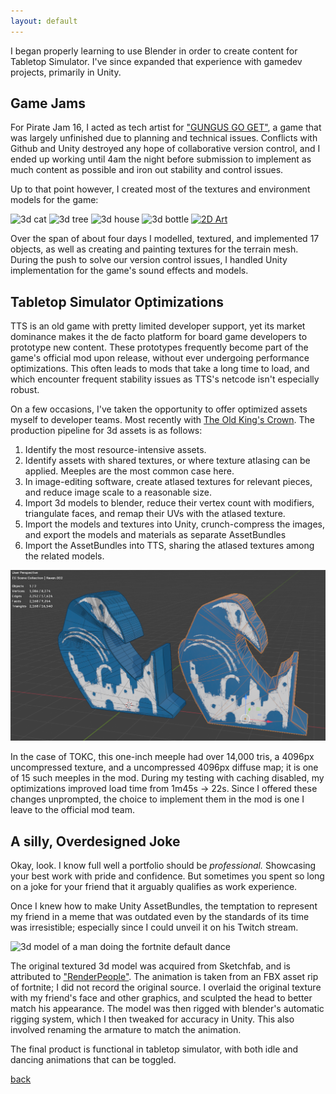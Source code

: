 ```yaml
---
layout: default
---
```


I began properly learning to use Blender in order to create content for Tabletop Simulator.
I've since expanded that experience with gamedev projects, primarily in Unity.

## Game Jams

For Pirate Jam 16, I acted as tech artist for ["GUNGUS GO GET"](https://itch.io/jam/pirate16/rate/3289632), a game that was largely unfinished due to planning and technical issues.
Conflicts with Github and Unity destroyed any hope of collaborative version control, and I ended up working until 4am the night before submission to implement as much content as possible and
iron out stability and control issues.

Up to that point however, I created most of the textures and environment models for the game:

![3d cat](./assets/images/cat_small.gif)
![3d tree](./assets/images/tree_small.gif)
![3d house](./assets/images/house_small.gif)
![3d bottle](./assets/images/bottle_small.gif)
<a href="./assets/images/bottle_small.gif"><img src="./assets/images/bottle_small.gif" alt="2D Art" style="width:900px;height:auto;"></a>

Over the span of about four days I modelled, textured, and implemented 17 objects, as well as creating and painting textures for the terrain mesh.
During the push to solve our version control issues, I handled Unity implementation for the game's sound effects and models.

## Tabletop Simulator Optimizations

TTS is an old game with pretty limited developer support, yet its market dominance makes it the de facto platform for board game developers to prototype new content.
These prototypes frequently become part of the game's official mod upon release, without ever undergoing performance optimizations. This often leads to mods that take
a long time to load, and which encounter frequent stability issues as TTS's netcode isn't especially robust.

On a few occasions, I've taken the opportunity to offer optimized assets myself to developer teams. Most recently with [The Old King's Crown](https://www.theoldkingscrown.com/).
The production pipeline for 3d assets is as follows:

1. Identify the most resource-intensive assets.
2. Identify assets with shared textures, or where texture atlasing can be applied. Meeples are the most common case here.
3. In image-editing software, create atlased textures for relevant pieces, and reduce image scale to a reasonable size.
4. Import 3d models to blender, reduce their vertex count with modifiers, triangulate faces, and remap their UVs with the atlased texture.
5. Import the models and textures into Unity, crunch-compress the images, and export the models and materials as separate AssetBundles
6. Import the AssetBundles into TTS, sharing the atlased textures among the related models.

<a href="./assets/images/raven-blender.png"><img src="./assets/images/raven-blender.png" alt="Raven meeple before & after in blender" style="width:740px;height:auto;"></a>

In the case of TOKC, this one-inch meeple had over 14,000 tris, a 4096px uncompressed texture, and a uncompressed 4096px diffuse map; it is one of 15 such meeples in the mod.
During my testing with caching disabled, my optimizations improved load time from 1m45s -> 22s.
Since I offered these changes unprompted, the choice to implement them in the mod is one I leave to the official mod team.

## A silly, Overdesigned Joke

Okay, look.
I know full well a portfolio should be _professional._ Showcasing your best work with pride and confidence.
But sometimes you spent so long on a joke for your friend that it arguably qualifies as work experience.

Once I knew how to make Unity AssetBundles, the temptation to represent my friend in a meme that was outdated even by the standards of its time was irresistible;
especially since I could unveil it on his Twitch stream.

![3d model of a man doing the fortnite default dance](./assets/images/defaultDance.gif)

The original textured 3d model was acquired from Sketchfab, and is attributed to ["RenderPeople"](https://renderpeople.com).
The animation is taken from an FBX asset rip of fortnite; I did not record the original source.
I overlaid the original texture with my friend's face and other graphics, and sculpted the head to better match his appearance.
The model was then rigged with blender's automatic rigging system, which I then tweaked for accuracy in Unity. This also involved renaming the armature to match the animation.

The final product is functional in tabletop simulator, with both idle and dancing animations that can be toggled. 

[back](./)
